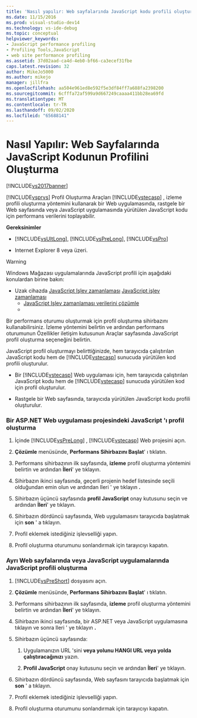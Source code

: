 ```yaml
---
title: 'Nasıl yapılır: Web sayfalarında JavaScript kodu profili oluşturma | Microsoft Docs'
ms.date: 11/15/2016
ms.prod: visual-studio-dev14
ms.technology: vs-ide-debug
ms.topic: conceptual
helpviewer_keywords:
- JavaScript performance profiling
- Profiling Tools,JavaScript
- web site performance profiling
ms.assetid: 37d02aad-ca4d-4eb0-bf66-ca3ecef31fbe
caps.latest.revision: 32
author: MikeJo5000
ms.author: mikejo
manager: jillfra
ms.openlocfilehash: aa504e961ed8e592f5e3df84ff7a688fa2398200
ms.sourcegitcommit: 6cfffa72af599a9d667249caaaa411bb28ea69fd
ms.translationtype: MT
ms.contentlocale: tr-TR
ms.lasthandoff: 09/02/2020
ms.locfileid: "65688141"
---
```

# <a name="how-to-profile-javascript-code-in-web-pages"></a>Nasıl Yapılır: Web Sayfalarında JavaScript Kodunun Profilini Oluşturma
[!INCLUDE[vs2017banner](../includes/vs2017banner.md)]

[!INCLUDE[vsprvs](../includes/vsprvs-md.md)] Profil Oluşturma Araçları [!INCLUDE[vstecasp](../includes/vstecasp-md.md)] , izleme profili oluşturma yöntemini kullanarak bir Web uygulamasında, rastgele bir Web sayfasında veya JavaScript uygulamasında yürütülen JavaScript kodu için performans verilerini toplayabilir.  
  
 **Gereksinimler**  
  
- [!INCLUDE[vsUltLong](../includes/vsultlong-md.md)], [!INCLUDE[vsPreLong](../includes/vsprelong-md.md)], [!INCLUDE[vsPro](../includes/vspro-md.md)]  
  
- Internet Explorer 8 veya üzeri.  
  
> [!WARNING]
> Windows Mağazası uygulamalarında JavaScript profili için aşağıdaki konulardan birine bakın:  
> 
> - Uzak cihazda [JavaScript Işlev zamanlaması](https://msdn.microsoft.com/library/b2bf49fc-aea7-4d9c-8fcf-cff8b8dd0c03) [JavaScript işlev zamanlaması](https://msdn.microsoft.com/library/d78812b6-a97e-46dc-8d99-e724d1d725d8)  
>   - [JavaScript Işlev zamanlaması verilerini çözümle](https://msdn.microsoft.com/library/b5aea8d8-36df-47ba-a7ca-95406700ca9b)  
>   - 
  
 Bir performans oturumu oluşturmak için profil oluşturma sihirbazını kullanabilirsiniz. İzleme yöntemini belirtin ve ardından performans oturumunun Özellikler iletişim kutusunun Araçlar sayfasında JavaScript profil oluşturma seçeneğini belirtin.  
  
 JavaScript profil oluşturmayı belirttiğinizde, hem tarayıcıda çalıştırılan JavaScript kodu hem de [!INCLUDE[vstecasp](../includes/vstecasp-md.md)] sunucuda yürütülen kod profili oluşturulur.  
  
- Bir [!INCLUDE[vstecasp](../includes/vstecasp-md.md)] Web uygulaması için, hem tarayıcıda çalıştırılan JavaScript kodu hem de [!INCLUDE[vstecasp](../includes/vstecasp-md.md)] sunucuda yürütülen kod için profil oluşturulur.  
  
- Rastgele bir Web sayfasında, tarayıcıda yürütülen JavaScript kodu profili oluşturulur.  
  
### <a name="to-profile-javascript-in-an-aspnet-web-application-project"></a>Bir ASP.NET Web uygulaması projesindeki JavaScript 'ı profil oluşturma  
  
1. İçinde [!INCLUDE[vsPreLong](../includes/vsprelong-md.md)] , [!INCLUDE[vstecasp](../includes/vstecasp-md.md)] Web projesini açın.  
  
2. **Çözümle** menüsünde, **Performans Sihirbazını Başlat**' ı tıklatın.  
  
3. Performans sihirbazının ilk sayfasında, **izleme** profil oluşturma yöntemini belirtin ve ardından **İleri**' ye tıklayın.  
  
4. Sihirbazın ikinci sayfasında, geçerli projenin hedef listesinde seçili olduğundan emin olun ve ardından Ileri ' ye tıklayın **.**  
  
5. Sihirbazın üçüncü sayfasında **profil JavaScript** onay kutusunu seçin ve ardından **İleri**' ye tıklayın.  
  
6. Sihirbazın dördüncü sayfasında, Web uygulamasını tarayıcıda başlatmak için **son** ' a tıklayın.  
  
7. Profil eklemek istediğiniz işlevselliği yapın.  
  
8. Profil oluşturma oturumunu sonlandırmak için tarayıcıyı kapatın.  
  
### <a name="to-profile-javascript-in-individual-web-pages-or-a-javascript-applications"></a>Ayrı Web sayfalarında veya JavaScript uygulamalarında JavaScript profili oluşturma  
  
1. [!INCLUDE[vsPreShort](../includes/vspreshort-md.md)] dosyasını açın.  
  
2. **Çözümle** menüsünde, **Performans Sihirbazını Başlat**' ı tıklatın.  
  
3. Performans sihirbazının ilk sayfasında, **izleme** profil oluşturma yöntemini belirtin ve ardından **İleri**' ye tıklayın.  
  
4. Sihirbazın ikinci sayfasında, bir ASP.NET veya JavaScript uygulamasına tıklayın ve sonra Ileri ' ye tıklayın **.**  
  
5. Sihirbazın üçüncü sayfasında:  
  
    1. Uygulamanızın URL 'sini **veya yolunu HANGI URL veya yolda çalıştıracağınızı** yazın.  
  
    2. **Profil JavaScript** onay kutusunu seçin ve ardından **İleri**' ye tıklayın.  
  
6. Sihirbazın dördüncü sayfasında, Web sayfasını tarayıcıda başlatmak için **son** ' a tıklayın.  
  
7. Profil eklemek istediğiniz işlevselliği yapın.  
  
8. Profil oluşturma oturumunu sonlandırmak için tarayıcıyı kapatın.
